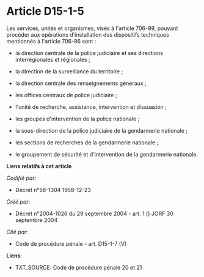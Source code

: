 # Article D15-1-5

Les services, unités et organismes, visés à l'article 706-99, pouvant procéder aux opérations d'installation des dispositifs
techniques mentionnés à l'article 706-96 sont :

- la direction centrale de la police judiciaire et ses directions interrégionales et régionales ;

- la direction de la surveillance du territoire ;

- la direction centrale des renseignements généraux ;

- les offices centraux de police judiciaire ;

- l'unité de recherche, assistance, intervention et dissuasion ;

- les groupes d'intervention de la police nationale ;

- la sous-direction de la police judiciaire de la gendarmerie nationale ;

- les sections de recherches de la gendarmerie nationale ;

- le groupement de sécurité et d'intervention de la gendarmerie nationale.

**Liens relatifs à cet article**

_Codifié par_:

  - Décret n°58-1304 1958-12-23

_Créé par_:

  - Décret n°2004-1026 du 29 septembre 2004 - art. 1 () JORF 30 septembre 2004

_Cité par_:

  - Code de procédure pénale - art. D15-1-7 (V)

**Liens**:

  - TXT_SOURCE: Code de procédure pénale 20 et 21
